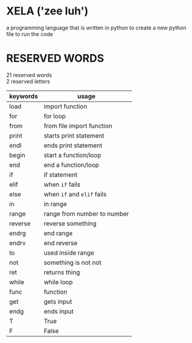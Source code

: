 # XELA ('zee luh')

a programming language that is written in python to create a new python file to run the code

# RESERVED WORDS

21 reserved words<br>
2 reserved letters

|keywords | usage|
|---|---|
|load|import function|
|for|for loop|
|from|from file import function|
|print|starts print statement|
|endl|ends print statement|
|begin|start a function/loop|
|end|end a function/loop|
|if|if statement|
|elif|when `if` fails|
|else|when `if` and `elif` fails|
|in|in range|
|range|range from number to number|
|reverse|reverse something|
|endrg|end range|
|endrv|end reverse|
|to|used inside range|
|not|something is not not|
|ret|returns thing|
|while|while loop|
|func|function|
|get|gets input|
|endg|ends input|
|T|True|
|F|False|

